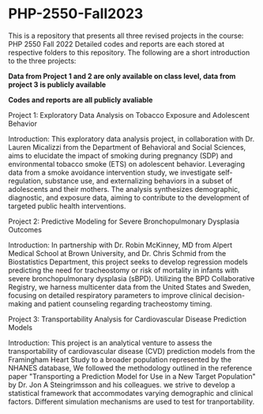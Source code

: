 # PHP-2550-Fall2023
This is a repository that presents all three revised projects in the course: PHP 2550 Fall 2022
Detailed codes and reports are each stored at respective folders to this repository. The following are a short introduction to the three projects:

**Data from Project 1 and 2 are only available on class level, data from project 3 is publicly available**

**Codes and reports are all publicly avaliable**

Project 1: Exploratory Data Analysis on Tobacco Exposure and Adolescent Behavior

Introduction:
This exploratory data analysis project, in collaboration with Dr. Lauren Micalizzi from the Department of Behavioral and Social Sciences, aims to elucidate the impact of smoking during pregnancy (SDP) and environmental tobacco smoke (ETS) on adolescent behavior. Leveraging data from a smoke avoidance intervention study, we investigate self-regulation, substance use, and externalizing behaviors in a subset of adolescents and their mothers. The analysis synthesizes demographic, diagnostic, and exposure data, aiming to contribute to the development of targeted public health interventions.

Project 2: Predictive Modeling for Severe Bronchopulmonary Dysplasia Outcomes

Introduction:
In partnership with Dr. Robin McKinney, MD from Alpert Medical School at Brown University, and Dr. Chris Schmid from the Biostatistics Department, this project seeks to develop regression models predicting the need for tracheostomy or risk of mortality in infants with severe bronchopulmonary dysplasia (sBPD). Utilizing the BPD Collaborative Registry, we harness multicenter data from the United States and Sweden, focusing on detailed respiratory parameters to improve clinical decision-making and patient counseling regarding tracheostomy timing.


Project 3: Transportability Analysis for Cardiovascular Disease Prediction Models

Introduction:
This project is an analytical venture to assess the transportability of cardiovascular disease (CVD) prediction models from the Framingham Heart Study to a broader population represented by the NHANES database, We followed the methodology outlined in the reference paper "Transporting a Prediction Model for Use in a New Target Population" by Dr. Jon A Steingrimsson and his colleagues. we strive to develop a statistical framework that accommodates varying demographic and clinical factors. Different simulation mechanisms are used to test for tranportability. 
